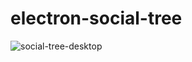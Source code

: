 # electron-social-tree

![social-tree-desktop](https://user-images.githubusercontent.com/95758854/192053730-4dc793e4-a105-46aa-9479-06a968437091.png)
